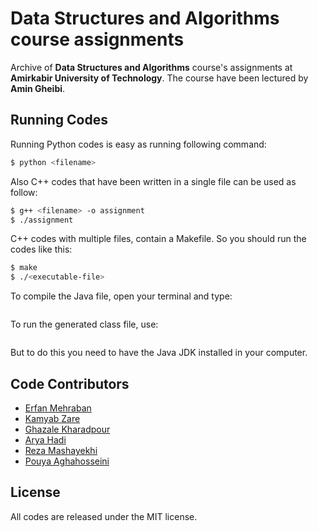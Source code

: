 # Data Structures and Algorithms course assignments

Archive of **Data Structures and Algorithms** course's assignments at **Amirkabir University of Technology**. The course have been lectured by **Amin Gheibi**.


## Running Codes

Running Python codes is easy as running following command:
```bash
$ python <filename>
```
Also C++ codes that have been written in a single file can be used as follow:
```bash
$ g++ <filename> -o assignment
$ ./assignment
```
C++ codes with multiple files, contain a Makefile. So you should run the codes like this:
```bash
$ make
$ ./<executable-file>
```
To compile the  Java file, open your terminal and type:
```javac filename.java
```
To run the generated class file, use:
```java filename
```
But to do this you need to have the Java JDK installed in your computer.


## Code Contributors

* [Erfan Mehraban](http://erfanmehraban.ir)
* [Kamyab Zare](https://github.com/kamyab98)
* [Ghazale Kharadpour](https://github.com/gazelle98)
* [Arya Hadi](http://aryaha.com)
* [Reza Mashayekhi](https://github.com/RezaMashayekhi)
* [Pouya Aghahosseini]()

## License

All codes are released under the MIT license.
